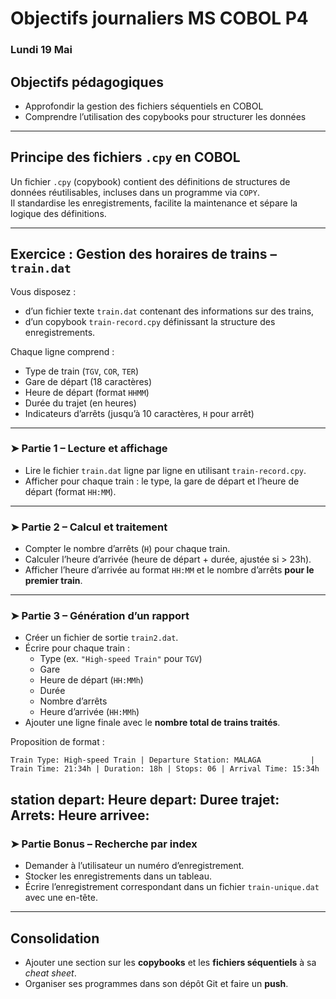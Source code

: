 # Objectifs journaliers MS COBOL P4


### Lundi 19 Mai





## Objectifs pédagogiques
- Approfondir la gestion des fichiers séquentiels en COBOL  
- Comprendre l’utilisation des copybooks pour structurer les données  

---

## Principe des fichiers `.cpy` en COBOL
Un fichier `.cpy` (copybook) contient des définitions de structures de données réutilisables, incluses dans un programme via `COPY`.  
Il standardise les enregistrements, facilite la maintenance et sépare la logique des définitions.

---

## Exercice : Gestion des horaires de trains – `train.dat`

Vous disposez :
- d’un fichier texte `train.dat` contenant des informations sur des trains,
- d’un copybook `train-record.cpy` définissant la structure des enregistrements.

Chaque ligne comprend :
- Type de train (`TGV`, `COR`, `TER`)
- Gare de départ (18 caractères)
- Heure de départ (format `HHMM`)
- Durée du trajet (en heures)
- Indicateurs d’arrêts (jusqu’à 10 caractères, `H` pour arrêt)

---

### ➤ Partie 1 – Lecture et affichage
- Lire le fichier `train.dat` ligne par ligne en utilisant `train-record.cpy`.
- Afficher pour chaque train : le type, la gare de départ et l’heure de départ (format `HH:MM`).

---

### ➤ Partie 2 – Calcul et traitement
- Compter le nombre d’arrêts (`H`) pour chaque train.
- Calculer l’heure d’arrivée (heure de départ + durée, ajustée si > 23h).
- Afficher l’heure d’arrivée au format `HH:MM` et le nombre d’arrêts **pour le premier train**.

---

### ➤ Partie 3 – Génération d’un rapport
- Créer un fichier de sortie `train2.dat`.
- Écrire pour chaque train :
  - Type (ex. `"High-speed Train"` pour `TGV`)
  - Gare
  - Heure de départ (`HH:MMh`)
  - Durée
  - Nombre d’arrêts
  - Heure d’arrivée (`HH:MMh`)
- Ajouter une ligne finale avec le **nombre total de trains traités**.

Proposition de format : 
```
Train Type: High-speed Train | Departure Station: MALAGA           | Train Time: 21:34h | Duration: 18h | Stops: 06 | Arrival Time: 15:34h

```
station depart:
Heure depart:
Duree trajet:
Arrets:
Heure arrivee:
---

### ➤ Partie Bonus – Recherche par index
- Demander à l’utilisateur un numéro d’enregistrement.
- Stocker les enregistrements dans un tableau.
- Écrire l’enregistrement correspondant dans un fichier `train-unique.dat` avec une en-tête.

---

## Consolidation
- Ajouter une section sur les **copybooks** et les **fichiers séquentiels** à sa *cheat sheet*.
- Organiser ses programmes dans son dépôt Git et faire un **push**.
